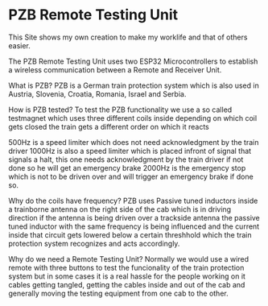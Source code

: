 # PZB Remote Testing Unit

This Site shows my own creation to make my worklife and that of others easier.

The PZB Remote Testing Unit uses two ESP32 Microcontrollers to establish a wireless communication between a Remote and Receiver Unit.

What is PZB?
PZB is a German train protection system which is also used in Austria, Slovenia, Croatia, Romania, Israel and Serbia.

How is PZB tested?
To test the PZB functionality we use a so called testmagnet which uses three different coils inside depending on which coil gets closed the train gets a different order on which it reacts

500Hz is a speed limiter which does not need acknowledgment by the train driver
1000Hz is also a speed limiter which is placed infront of signal that signals a halt, this one needs acknowledgment by the train driver if not done so he will get an emergency brake
2000Hz is the emergency stop which is not to be driven over and will trigger an emergency brake if done so.

Why do the coils have frequency?
PZB uses Passive tuned inductors inside a trainborne antenna on the right side of the cab which is in driving direction if the antenna is being driven over a trackside antenna the passive tuned inductor
with the same frequency is being influenced and the current inside that circuit gets lowered below a certain threshhold which the train protection system recognizes and acts accordingly.

Why do we need a Remote Testing Unit?
Normally we would use a wired remote with three buttons to test the funcionality of the train protection system but in some cases it is a real hassle for the people working on it
cables getting tangled, getting the cables inside and out of the cab and generally moving the testing equipment from one cab to the other.

